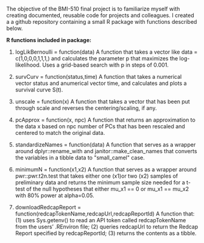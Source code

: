 The objective of the BMI-510 final project is to familiarize myself with creating documented, reusable code for projects and colleagues. 
I created a a github repository containing a small R package with functions described below.

**R functions included in package:**

  1. logLikBernoulli = function(data)
        A function that takes a vector like data = c(1,0,0,0,1,1,1,) and calculates the parameter p that maximizes the log-likelihood. Uses a grid-based search with p in steps of 0.001.

  2. survCurv = function(status,time)
        A function that takes a numerical vector status and anumerical vector time, and calculates and plots a survival curve S(t).

  3. unscale = function(x)
        A function that takes a vector that has been put through scale and reverses the centering/scaling, if any.

  4. pcApprox = function(x, npc)
        A function that returns an approximation to the data x based on npc number of PCs that has been rescaled and centered to match the original data.

  5. standardizeNames = function(data)
        A function that serves as a wrapper around dplyr::rename_with and janitor::make_clean_names that converts the variables in a tibble data to "small_camel" case. 

  6. minimumN = function(x1,x2)
        A function that serves as a wrapper around pwr::pwr.t2n.test that takes either one (x1)or two (x2) samples of preliminary data and returns the minimum sample size needed for a t-test of the null hypotheses that either mu_x1 == 0 or mu_x1 == mu_x2 with 80% power at alpha=0.05.

  7. downloadRedcapReport = function(redcapTokenName,redcapUrl,redcapReportId)
        A function that: (1) uses Sys.getenv() to read an API token called redcapTokenName from the users’ .REnviron file; (2) queries redcapUrl to return the Redcap Report specified by redcapReportId; (3) returns the contents as a tibble.
